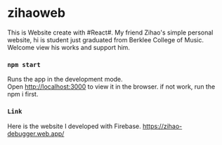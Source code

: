 # zihaoweb
This is Website create with #React#.
My friend Zihao's simple personal website, hi is student just graduated from Berklee College of Music. 
Welcome view his works and support him.

### `npm start`

Runs the app in the development mode.\
Open [http://localhost:3000](http://localhost:3000) to view it in the browser.
if not work, run the npm i first.

### `Link`
Here is the website I developed with Firebase. https://zihao-debugger.web.app/
